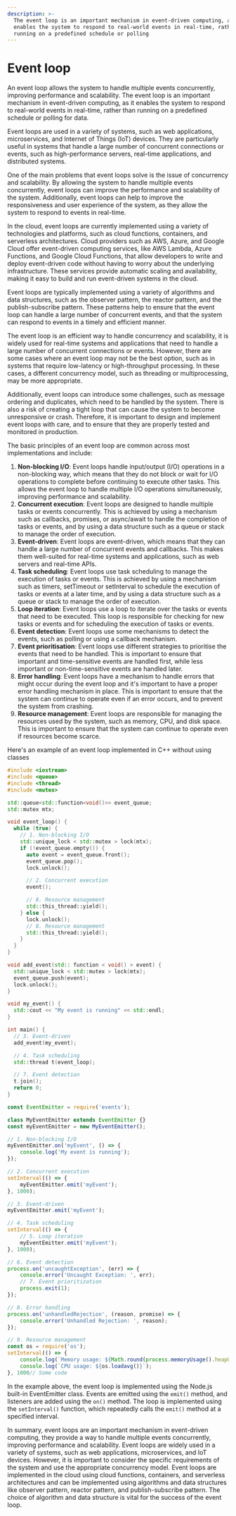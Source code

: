```yaml
---
description: >-
  The event loop is an important mechanism in event-driven computing, as it
  enables the system to respond to real-world events in real-time, rather than
  running on a predefined schedule or polling
---
```


# Event loop

An event loop allows the system to handle multiple events concurrently, improving performance and scalability. The event loop is an important mechanism in event-driven computing, as it enables the system to respond to real-world events in real-time, rather than running on a predefined schedule or polling for data.

Event loops are used in a variety of systems, such as web applications, microservices, and Internet of Things (IoT) devices. They are particularly useful in systems that handle a large number of concurrent connections or events, such as high-performance servers, real-time applications, and distributed systems.

One of the main problems that event loops solve is the issue of concurrency and scalability. By allowing the system to handle multiple events concurrently, event loops can improve the performance and scalability of the system. Additionally, event loops can help to improve the responsiveness and user experience of the system, as they allow the system to respond to events in real-time.

In the cloud, event loops are currently implemented using a variety of technologies and platforms, such as cloud functions, containers, and serverless architectures. Cloud providers such as AWS, Azure, and Google Cloud offer event-driven computing services, like AWS Lambda, Azure Functions, and Google Cloud Functions, that allow developers to write and deploy event-driven code without having to worry about the underlying infrastructure. These services provide automatic scaling and availability, making it easy to build and run event-driven systems in the cloud.

Event loops are typically implemented using a variety of algorithms and data structures, such as the observer pattern, the reactor pattern, and the publish-subscribe pattern. These patterns help to ensure that the event loop can handle a large number of concurrent events, and that the system can respond to events in a timely and efficient manner.

The event loop is an efficient way to handle concurrency and scalability, it is widely used for real-time systems and applications that need to handle a large number of concurrent connections or events. However, there are some cases where an event loop may not be the best option, such as in systems that require low-latency or high-throughput processing. In these cases, a different concurrency model, such as threading or multiprocessing, may be more appropriate.

Additionally, event loops can introduce some challenges, such as message ordering and duplicates, which need to be handled by the system. There is also a risk of creating a tight loop that can cause the system to become unresponsive or crash. Therefore, it is important to design and implement event loops with care, and to ensure that they are properly tested and monitored in production.

The basic principles of an event loop are common across most implementations and include:

1. **Non-blocking I/O**: Event loops handle input/output (I/O) operations in a non-blocking way, which means that they do not block or wait for I/O operations to complete before continuing to execute other tasks. This allows the event loop to handle multiple I/O operations simultaneously, improving performance and scalability.
2. **Concurrent execution**: Event loops are designed to handle multiple tasks or events concurrently. This is achieved by using a mechanism such as callbacks, promises, or async/await to handle the completion of tasks or events, and by using a data structure such as a queue or stack to manage the order of execution.
3. **Event-driven**: Event loops are event-driven, which means that they can handle a large number of concurrent events and callbacks. This makes them well-suited for real-time systems and applications, such as web servers and real-time APIs.
4. **Task scheduling**: Event loops use task scheduling to manage the execution of tasks or events. This is achieved by using a mechanism such as timers, setTimeout or setInterval to schedule the execution of tasks or events at a later time, and by using a data structure such as a queue or stack to manage the order of execution.
5. **Loop iteration**: Event loops use a loop to iterate over the tasks or events that need to be executed. This loop is responsible for checking for new tasks or events and for scheduling the execution of tasks or events.
6. **Event detection**: Event loops use some mechanisms to detect the events, such as polling or using a callback mechanism.
7. **Event prioritisation**: Event loops use different strategies to prioritise the events that need to be handled. This is important to ensure that important and time-sensitive events are handled first, while less important or non-time-sensitive events are handled later.
8. **Error handling**: Event loops have a mechanism to handle errors that might occur during the event loop and it's important to have a proper error handling mechanism in place. This is important to ensure that the system can continue to operate even if an error occurs, and to prevent the system from crashing.
9. **Resource management**: Event loops are responsible for managing the resources used by the system, such as memory, CPU, and disk space. This is important to ensure that the system can continue to operate even if resources become scarce.

Here's an example of an event loop implemented in C++ without using classes

```cpp
#include <iostream>
#include <queue>
#include <thread>
#include <mutex>

std::queue<std::function<void()>> event_queue;
std::mutex mtx;

void event_loop() {
  while (true) {
    // 1. Non-blocking I/O
    std::unique_lock < std::mutex > lock(mtx);
    if (!event_queue.empty()) {
      auto event = event_queue.front();
      event_queue.pop();
      lock.unlock();

      // 2. Concurrent execution
      event();

      // 8. Resource management
      std::this_thread::yield();
    } else {
      lock.unlock();
      // 8. Resource management
      std::this_thread::yield();
    }
  }
}

void add_event(std:: function < void() > event) {
  std::unique_lock < std::mutex > lock(mtx);
  event_queue.push(event);
  lock.unlock();
}

void my_event() {
  std::cout << "My event is running" << std::endl;
}

int main() {
  // 3. Event-driven
  add_event(my_event);

  // 4. Task scheduling
  std::thread t(event_loop);

  // 7. Event detection
  t.join();
  return 0;
}
```

```javascript
const EventEmitter = require('events');

class MyEventEmitter extends EventEmitter {}
const myEventEmitter = new MyEventEmitter();

// 1. Non-blocking I/O
myEventEmitter.on('myEvent', () => {
    console.log('My event is running');
});

// 2. Concurrent execution
setInterval(() => {
    myEventEmitter.emit('myEvent');
}, 1000);

// 3. Event-driven
myEventEmitter.emit('myEvent');

// 4. Task scheduling
setInterval(() => {
    // 5. Loop iteration
    myEventEmitter.emit('myEvent');
}, 1000);

// 6. Event detection
process.on('uncaughtException', (err) => {
    console.error('Uncaught Exception: ', err);
    // 7. Event prioritization
    process.exit(1);
});

// 8. Error handling
process.on('unhandledRejection', (reason, promise) => {
    console.error('Unhandled Rejection: ', reason);
});

// 9. Resource management
const os = require('os');
setInterval(() => {
    console.log(`Memory usage: ${Math.round(process.memoryUsage().heapUsed / 1024 / 1024)}MB`);
    console.log(`CPU usage: ${os.loadavg()}`);
}, 1000// Some code
```

In the example above, the event loop is implemented using the Node.js built-in EventEmitter class. Events are emitted using the `emit()` method, and listeners are added using the `on()` method. The loop is implemented using the `setInterval()` function, which repeatedly calls the `emit()` method at a specified interval.

In summary, event loops are an important mechanism in event-driven computing, they provide a way to handle multiple events concurrently, improving performance and scalability. Event loops are widely used in a variety of systems, such as web applications, microservices, and IoT devices. However, it is important to consider the specific requirements of the system and use the appropriate concurrency model. Event loops are implemented in the cloud using cloud functions, containers, and serverless architectures and can be implemented using algorithms and data structures like observer pattern, reactor pattern, and publish-subscribe pattern. The choice of algorithm and data structure is vital for the success of the event loop.
